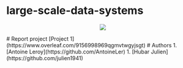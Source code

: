 # large-scale-data-systems
<p align="center">
  <img src= https://github.com/julien1941/large-scale-data-systems/blob/master/Image/J4o.gif/>
</p>
# Report project
[Project 1](https://www.overleaf.com/9156998969qgmvtwgyjsgt)
# Authors
1. [Antoine Leroy](https://github.com/AntoineLer)
1. [Hubar Julien](https://github.com/julien1941)
